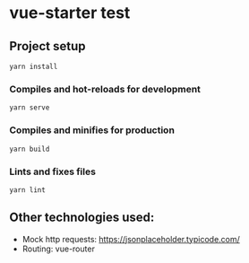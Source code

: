 # vue-starter test

## Project setup
```
yarn install
```

### Compiles and hot-reloads for development
```
yarn serve
```

### Compiles and minifies for production
```
yarn build
```

### Lints and fixes files
```
yarn lint
```

## Other technologies used:
* Mock http requests: https://jsonplaceholder.typicode.com/
* Routing: vue-router
